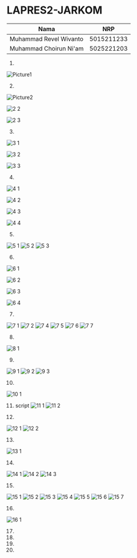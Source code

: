 # LAPRES2-JARKOM

|Nama |NRP|
|-----|---|
|Muhammad Revel Wivanto|5015211233|
|Muhammad Choirun Ni'am|5025221203|

1.
![Picture1](https://github.com/cchoirun/Jarkom-Modul-2-D12-2023/assets/115228631/449ed7d9-0aed-425b-b1fa-061bbe053dc8)

2.
![Picture2](https://github.com/cchoirun/Jarkom-Modul-2-D12-2023/assets/115228631/9a658541-108e-48a8-8753-52016fbd0c28)

![2 2](https://github.com/cchoirun/Jarkom-Modul-2-D12-2023/assets/115228631/55ab668b-4a1a-48dc-ab40-1ef137cf58aa)

![2 3](https://github.com/cchoirun/Jarkom-Modul-2-D12-2023/assets/115228631/e33145a1-9f90-4a41-a1fd-805f710816fd)



3.
![3 1](https://github.com/cchoirun/Jarkom-Modul-2-D12-2023/assets/115228631/7aeaaad7-3187-4359-bec7-1d27252fab4b)

![3 2](https://github.com/cchoirun/Jarkom-Modul-2-D12-2023/assets/115228631/74fcc81d-5a78-46f6-8646-1d80e59ebb57)

![3 3](https://github.com/cchoirun/Jarkom-Modul-2-D12-2023/assets/115228631/dc63cf35-9985-4aac-b6c0-4b0a261baa1d)

4.
![4 1](https://github.com/cchoirun/Jarkom-Modul-2-D12-2023/assets/115228631/1fded3f9-abf9-4da2-aa98-8aa6b216d3c9)

![4 2](https://github.com/cchoirun/Jarkom-Modul-2-D12-2023/assets/115228631/e7b2b798-ccbe-473e-8d25-847e1eaf96db)

![4 3](https://github.com/cchoirun/Jarkom-Modul-2-D12-2023/assets/115228631/d6d7cad1-cbae-4af1-a891-ed3b8c179dcb)

![4 4](https://github.com/cchoirun/Jarkom-Modul-2-D12-2023/assets/115228631/20da2d50-1847-46c8-95ba-f543351d7352)

5.
![5 1](https://github.com/cchoirun/Jarkom-Modul-2-D12-2023/assets/115228631/ea0dd47f-3d3d-412d-b1bd-741c6ad886d1)
![5 2](https://github.com/cchoirun/Jarkom-Modul-2-D12-2023/assets/115228631/a67cf8dc-8c50-4979-aa55-d1c88527cfc6)
![5 3](https://github.com/cchoirun/Jarkom-Modul-2-D12-2023/assets/115228631/d1134964-d244-497c-a984-30814ec3e614)


6.
![6 1](https://github.com/cchoirun/Jarkom-Modul-2-D12-2023/assets/115228631/966a49ab-a66f-4381-a5f2-b5930af44a90)

![6 2](https://github.com/cchoirun/Jarkom-Modul-2-D12-2023/assets/115228631/586a47b8-baf7-42ba-be07-de90305b64db)

![6 3](https://github.com/cchoirun/Jarkom-Modul-2-D12-2023/assets/115228631/ccc4a68e-ee16-46d0-8513-d854c80196a8)

![6 4](https://github.com/cchoirun/Jarkom-Modul-2-D12-2023/assets/115228631/a699015f-84c4-4ae1-bf4f-b12dfe8cc85a)


7.
![7 1](https://github.com/cchoirun/Jarkom-Modul-2-D12-2023/assets/115228631/fa5aff34-c6a5-4dd7-8ea3-4148e42c5e66)
![7 2](https://github.com/cchoirun/Jarkom-Modul-2-D12-2023/assets/115228631/d965576a-ceb6-4a1e-b376-a87410f39097)
![7 4](https://github.com/cchoirun/Jarkom-Modul-2-D12-2023/assets/115228631/9a295789-dc18-4c23-93d9-889500ba57fb)
![7 5](https://github.com/cchoirun/Jarkom-Modul-2-D12-2023/assets/115228631/e2d2ca3a-7d83-437c-9eb2-58fc78e89211)
![7 6](https://github.com/cchoirun/Jarkom-Modul-2-D12-2023/assets/115228631/962fb64f-ce9e-4142-9791-4b580f53ca99)
![7 7](https://github.com/cchoirun/Jarkom-Modul-2-D12-2023/assets/115228631/539a25fb-6c0f-40a1-b3ec-30950296fd4d)

8.
![8 1](https://github.com/cchoirun/Jarkom-Modul-2-D12-2023/assets/115228631/897e91d9-cad7-4025-a905-5632e12c2226)


9.
![9 1](https://github.com/cchoirun/Jarkom-Modul-2-D12-2023/assets/115228631/25ca9fb7-85c2-4bb8-a67d-3906bdc9591c)
![9 2](https://github.com/cchoirun/Jarkom-Modul-2-D12-2023/assets/115228631/397cc687-dadc-49ed-b941-e9192ced7718)
![9 3](https://github.com/cchoirun/Jarkom-Modul-2-D12-2023/assets/115228631/45557cec-73dd-4261-83ef-82130817a937)


10.
![10 1](https://github.com/cchoirun/Jarkom-Modul-2-D12-2023/assets/115228631/a4277f54-47d2-4069-a3a3-b2957a05222a)


11. script
![11 1](https://github.com/cchoirun/Jarkom-Modul-2-D12-2023/assets/115228631/3b65df8a-ae04-4e69-aa25-f2c62684ca9c)
![11 2](https://github.com/cchoirun/Jarkom-Modul-2-D12-2023/assets/115228631/99b4e4fe-74fc-4b9e-befb-b8f48d790c92)

12.
![12 1](https://github.com/cchoirun/Jarkom-Modul-2-D12-2023/assets/115228631/23849d73-7519-4bcf-9250-bbf0f26269d7)
![12 2](https://github.com/cchoirun/Jarkom-Modul-2-D12-2023/assets/115228631/16cf7ee5-4ca0-4df5-98b0-6ca44a31614b)

13.
![13 1](https://github.com/cchoirun/Jarkom-Modul-2-D12-2023/assets/115228631/ab6de519-7f90-419e-8035-3302a650fa2b)

14.
![14 1](https://github.com/cchoirun/Jarkom-Modul-2-D12-2023/assets/115228631/c4d8c5f0-bb64-4cf0-86fb-cfe8773053a8)
![14 2](https://github.com/cchoirun/Jarkom-Modul-2-D12-2023/assets/115228631/54a840cb-896c-4574-8d97-0a5731840dce)
![14 3](https://github.com/cchoirun/Jarkom-Modul-2-D12-2023/assets/115228631/30b1b2a5-3930-42c5-9a0e-26c05163921c)

15.
![15 1](https://github.com/cchoirun/Jarkom-Modul-2-D12-2023/assets/115228631/cd1aafb2-34ef-4166-be6e-98bc3c21102f)
![15 2](https://github.com/cchoirun/Jarkom-Modul-2-D12-2023/assets/115228631/5c44c57d-3c34-4d6e-bef5-5785a0f2a5a1)
![15 3](https://github.com/cchoirun/Jarkom-Modul-2-D12-2023/assets/115228631/6d811668-aeec-473a-99b2-4d788b995413)
![15 4](https://github.com/cchoirun/Jarkom-Modul-2-D12-2023/assets/115228631/ea0ba4b4-35da-4b3b-8de5-4594520f27fa)
![15 5](https://github.com/cchoirun/Jarkom-Modul-2-D12-2023/assets/115228631/98582ac7-69b6-4670-888b-18830f00853f)
![15 6](https://github.com/cchoirun/Jarkom-Modul-2-D12-2023/assets/115228631/5a47775b-d16e-48a2-acc4-1aaad48ebfcd)
![15 7](https://github.com/cchoirun/Jarkom-Modul-2-D12-2023/assets/115228631/c560d11d-adc5-4a8a-9c60-1aadae14a08b)

16.
![16 1](https://github.com/cchoirun/Jarkom-Modul-2-D12-2023/assets/115228631/b4cc1eda-39d8-4898-91ba-381f7f4d9e02)

17.

18.

19.

20.


























